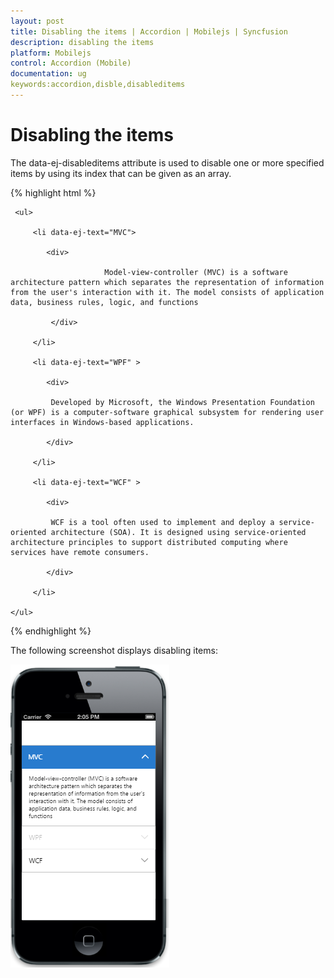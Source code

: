 ```yaml
---
layout: post
title: Disabling the items | Accordion | Mobilejs | Syncfusion
description: disabling the items
platform: Mobilejs
control: Accordion (Mobile)
documentation: ug
keywords:accordion,disble,disableditems
---
```


# Disabling the items

The data-ej-disableditems attribute is used to disable one or more specified items by using its index that can be given as an array.

{% highlight html %}

<div id="accordion_sample" data-role="ejmaccordion" data-ej-disableditems="[1]">

     <ul>

         <li data-ej-text="MVC">

            <div>

                         Model-view-controller (MVC) is a software architecture pattern which separates the representation of information from the user's interaction with it. The model consists of application data, business rules, logic, and functions

             </div>

         </li>

         <li data-ej-text="WPF" >

            <div>

             Developed by Microsoft, the Windows Presentation Foundation (or WPF) is a computer-software graphical subsystem for rendering user interfaces in Windows-based applications.

            </div>

         </li>              

         <li data-ej-text="WCF" >

            <div>

             WCF is a tool often used to implement and deploy a service-oriented architecture (SOA). It is designed using service-oriented architecture principles to support distributed computing where services have remote consumers.

            </div>

         </li>  

    </ul>

</div>

{% endhighlight %}

The following screenshot displays disabling items:

![](Disabling-the-items_images/Disabling-the-items_img1.png)